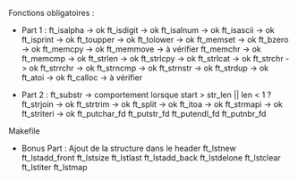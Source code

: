 Fonctions obligatoires :

  - Part 1 :
ft_isalpha  -> ok
ft_isdigit  -> ok
ft_isalnum  -> ok
ft_isascii  -> ok
ft_isprint  -> ok
ft_toupper  -> ok
ft_tolower  -> ok
ft_memset   -> ok
ft_bzero    -> ok
ft_memcpy   -> ok
ft_memmove  -> à vérifier
ft_memchr   -> ok
ft_memcmp   -> ok
ft_strlen   -> ok
ft_strlcpy  -> ok
ft_strlcat  -> ok
ft_strchr   -> ok
ft_strrchr  -> ok
ft_strncmp  -> ok
ft_strnstr  -> ok
ft_strdup   -> ok
ft_atoi     -> ok
ft_calloc   -> à vérifier

  - Part 2 :
ft_substr   -> comportement lorsque start > str_len || len < 1 ?
ft_strjoin  -> ok
ft_strtrim  -> ok
ft_split    -> ok
ft_itoa     -> ok
ft_strmapi  -> ok
ft_striteri -> ok
ft_putchar_fd
ft_putstr_fd
ft_putendl_fd
ft_putnbr_fd

Makefile

  - Bonus Part :
Ajout de la structure dans le header
ft_lstnew
ft_lstadd_front
ft_lstsize
ft_lstlast
ft_lstadd_back
ft_lstdelone
ft_lstclear
ft_lstiter
ft_lstmap
